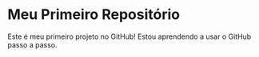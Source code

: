 # Meu Primeiro Repositório

Este é meu primeiro projeto no GitHub! Estou aprendendo a usar o GitHub passo a passo.
